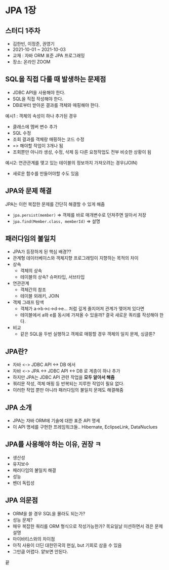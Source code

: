 # JPA 1장

## 스터디 1주차
- 김한빈, 이정준, 권영기
- 2021-10-01 ~ 2021-10-03
- 교재 : 자바 ORM 표준 JPA 프로그래밍
- 장소: 온라인 ZOOM

## SQL을 직접 다룰 때 발생하는 문제점  
- JDBC API을 사용해야 한다.
- SQL을 직접 작성해야 한다.
- DB로부터 받아온 결과를 객체와 매핑해야 한다.

예시1 : 객체의 속성이 하나 추가된 경우 
- 클래스에 멤버 변수 추가
- SQL 수정
- 조회 결과를 객체랑 매핑하는 코드 수정
- => 해야할 작업이 3개나 됨
- 조회뿐만 아니라 생성, 수정, 삭제 등 다른 요청작업도 전부 비슷한 상황이 됨

예시2: 연관관계를 맺고 있는 테이블의 정보까지 가져오려는 경우(JOIN)
- 새로운 함수를 만들어야할 수도 있음

## JPA와 문제 해결

JPA는 이런 복잡한 문제를 간단히 해결할 수 있게 해줌
- `jpa.persist(member)` => 객체를 바로 매개변수로 던져주면 알아서 저장
- `jpa.find(Member.class, memberId)` => 설명

## 패러다임의 불일치
- JPA가 등장하게 된 핵심 배경??
- 관계형 데이터베이스와 객체지향 프로그래밍이 지향하는 목적의 차이
- 상속
  - 객체의 상속
  - 테이블의 상속? 슈퍼타입, 서브타입
- 연관관계
  - 객체간의 참조
  - 테이블 외래키, JOIN
- 객체 그래프 탐색
  - 객체가 a->b->c->d->e... 처럼 깊게 줄지어져 관계가 맺어져 있다면
  - 테이블에서 a와 e를 동시에 가져올 수 있을까? 결국 새로운 쿼리를 작성해야 한다.
- 비교
  - 같은 SQL을 두번 실행하고 객체로 매핑할 경우 객체의 일치 문제, 싱글톤?

## JPA란?
- 자바 <-> JDBC API <-> DB 에서
- 자바 <-> JPA <-> JDBC API <-> DB 로 계층이 하나 추가
- 하지만 JPA는 JDBC API 관련 작업을 **모두 알아서 해줌**
- 쿼리문 작성, 객체 매핑 등 반복되는 지루한 작업이 필요 없다.
- 이러한 작업 뿐만 아니라 패러다임의 불일치 문제도 해결해줌

## JPA 소개
- JPA는 자바 ORM에 기술에 대한 표준 API 명세
- 이 API 명세를 구현한 프레임워크들.. Hibernate, EclipseLink, DataNuclues

## JPA를 사용해야 하는 이유, 권장 ㅋ
- 생산성
- 유지보수
- 패러다임의 불일치 해결
- 성능
- 벤더 독립성

## JPA 의문점
- ORM을 쓸 경우 SQL을 몰라도 되는가?
- 성능 문제?
- 매우 복잡한 쿼리를 ORM 형식으로 작성가능한가? 목요일날 미션하면서 겪은 문제 설명
- 마이바티스와의 차이점
- 아직 사용이 더딘 대한민국의 현실, but 기회로 삼을 수 있음
- 그만큼 어렵다. 얕보면 안된다.

끝 
